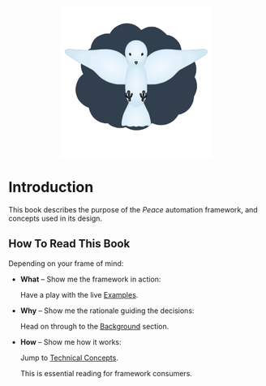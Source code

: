 <img src="https://raw.githubusercontent.com/azriel91/peace_logo/main/dove.svg" width="300" height="300" style="display: block; margin: auto;" alt="Peace logo" />

# Introduction

This book describes the purpose of the *Peace* automation framework, and concepts used in its design.


## How To Read This Book

Depending on your frame of mind:

* **What** &ndash; Show me the framework in action:

    Have a play with the live [Examples].

* **Why** &ndash; Show me the rationale guiding the decisions:

    Head on through to the [Background] section.

* **How** &ndash; Show me how it works:

    Jump to [Technical Concepts].

    This is essential reading for framework consumers.

[Background]: background.html
[Examples]: examples.html
[Technical Concepts]: technical_concepts.html
